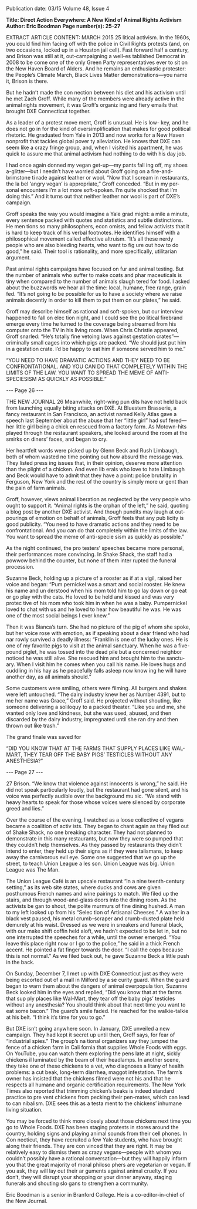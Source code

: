 Publication date: 03/15
Volume 48, Issue 4

**Title: Direct Action Everywhere: A New Kind of Animal Rights Activism**
**Author: Eric Boodman**
**Page number(s): 25-27**

EXTRACT ARTICLE CONTENT:
MARCH 2015
25
litical activism. In the 1960s, you 
could find him facing off with 
the police in Civil Rights protests 
(and, on two occasions, locked up 
in a Houston jail cell). Fast forward 
half a century, and Brison was still 
at it, out-campaigning a well-es­
tablished Democrat in 2008 to be­
come one of the only Green Party 
representatives ever to sit on the 
New Haven Board of Alders. And he 
remains an enthusiastic protester: 
the People’s Climate March, Black 
Lives Matter demonstrations—you 
name it, Brison is there.

But he hadn’t made the con­
nection between his diet and his 
activism until he met Zach Groff. 
While many of the members were 
already active in the animal rights 
movement, it was Groff’s organiz­
ing and fiery emails that brought 
DXE Connecticut together. 

As a leader of a protest move­
ment, Groff is unusual. He is low-
key, and he does not go in for the 
kind of oversimplification that 
makes for good political rhetoric. 
He graduated from Yale in 2013 
and now works for a New Haven 
nonprofit that tackles global pover­
ty alleviation. He knows that DXE 
can seem like a crazy fringe group, 
and, when I visited his apartment, 
he was quick to assure me that 
animal activism had nothing to do 
with his day job.  

I had once again donned my 
vegan get-up—my pants fall­
ing off, my shoes a-glitter—but I 
needn’t have worried about Groff 
going on a fire-and-brimstone ti­
rade against leather or wool. “Now 
that I scream in restaurants, the la­
bel ‘angry vegan’ is appropriate,” 
Groff conceded. “But in my per­
sonal encounters I’m a lot more 
soft-spoken. I’m quite shocked 
that I’m doing this.” And it turns 
out that neither leather nor wool is 
part of DXE’s campaign. 

Groff speaks the way you 
would imagine a Yale grad might: 
a mile a minute, every sentence 
packed with quotes and statistics 
and subtle distinctions. He men­
tions so many philosophers, econ­
omists, and fellow activists that it 
is hard to keep track of his verbal 
footnotes. He identifies himself 
with a philosophical movement 
called effective altruism. “It’s all 
these nerdy people who are also 
bleeding hearts, who want to fig­
ure out how to do good,” he said. 
Their tool is rationality, and more 
specifically, utilitarian argument.

Past animal rights campaigns 
have focused on fur and animal 
testing. But the number of animals 
who suffer to make coats and phar­
maceuticals is tiny when compared 
to the number of animals slaugh­
tered for food. I asked about the 
buzzwords we hear all the time: 
local, humane, free range, grain 
fed. “It’s not going to be possible 
for us to have a society where we 
raise animals decently in order 
to kill them to put them on our 
plates,” he said. 

Groff may describe himself as 
rational and soft-spoken, but our 
interview happened to fall on elec­
tion night, and I could see the po­
litical firebrand emerge every time 
he turned to the coverage being 
streamed from his computer onto 
the TV in his living room. When 
Chris Christie appeared, Groff 
snarled: “He’s totally fine vetoing 
laws against gestation crates”—
criminally small cages into which 
pigs are packed. “We should just 
put him in a gestation crate. I’d 
be happy to eat him if someone 
served him to me.”


“YOU NEED TO 
HAVE DRAMATIC 
ACTIONS AND 
THEY NEED TO BE 
CONFRONTATIONAL. 
AND YOU CAN DO 
THAT COMPLETELY 
WITHIN THE LIMITS 
OF THE LAW. YOU 
WANT TO SPREAD 
THE MEME OF 
ANTI-SPECIESISM 
AS QUICKLY AS 
POSSIBLE.”


--- Page 26 ---

THE NEW JOURNAL
26
Meanwhile, right-wing pun­
dits have not held back from 
launching equally biting attacks 
on DXE. At Bluestem Brasserie, a 
fancy restaurant in San Francisco, 
an activist named Kelly Atlas gave 
a speech last September about the 
abuse that her “little girl” had suf­
fered—her little girl being a chick­
en rescued from a factory farm. As 
Motown-hits played through the 
restaurant speakers, she looked 
around the room at the smirks on 
diners’ faces, and began to cry. 

Her heartfelt words were 
picked up by Glenn Beck and Rush 
Limbaugh, both of whom wasted 
no time pointing out how absurd 
the message was. They listed press­
ing issues that, in their opinion, 
deserve more attention than the 
plight of a chicken. And even lib­
erals who love to hate Limbaugh 
and Beck would have to admit that 
they have a point: police brutality 
in Ferguson, New York and the rest 
of the country is simply more ur­
gent than the pain of farm animals. 

Groff, however, views animal 
liberation as neglected by the very 
people who ought to support it. 
“Animal rights is the orphan of 
the left,” he said, quoting a blog 
post by another DXE activist. And 
though pundits may laugh at out­
pourings of emotion on behalf of 
animals, Groff feels that any pub­
licity is good publicity. “You need 
to have dramatic actions and they 
need to be confrontational. And 
you can do that completely within 
the limits of the law. You want to 
spread the meme of anti-specie­
sism as quickly as possible.”

As the night continued, the pro­
testers’ speeches became more 
personal, their performances more 
convincing. In Shake Shack, the 
staff had a powwow behind the 
counter, but none of them inter­
rupted the funeral procession.

Suzanne Beck, holding up a 
picture of a rooster as if at a vigil, 
raised her voice and began: “Pum­
pernickel was a smart and social 
rooster. He knew his name and un­
derstood when his mom told him 
to go lay down or go eat or go play 
with the cats. He loved to be held 
and kissed and was very protec­
tive of his mom who took him in 
when he was a baby. Pumpernickel 
loved to chat with us and he loved 
to hear how beautiful he was. He 
was one of the most social beings 
I ever knew.”

Then it was Bianca’s turn. 
She had no picture of the pig of 
whom she spoke, but her voice 
rose with emotion, as if speaking 
about a dear friend who had nar­
rowly survived a deadly illness: 
“Franklin is one of the lucky ones. 
He is one of my favorite pigs to 
visit at the animal sanctuary. When 
he was a five-pound piglet, he 
was tossed into the dead pile but 
a concerned neighbor noticed he 
was still alive. She rescued him 
and brought him to the sanctu­
ary. When I visit him he comes 
when you call his name. He loves 
hugs and cuddling in his hay as he 
peacefully falls asleep now know­
ing he will have another day, as all 
animals should.”

Some customers were smiling, 
others were filming. All burgers 
and shakes were left untouched. 
“The dairy industry knew her 
as Number 4391, but to me her 
name was Grace,” Groff said. He 
projected without shouting, like 
someone delivering a soliloquy to 
a packed theater. “Like you and me, 
she wanted only love and kindness, 
but she was used, abused, and then 
discarded by the dairy industry, 
impregnated until she ran dry and 
then thrown out like trash.”

The grand finale was saved for 


“DID YOU KNOW 
THAT AT THE 
FARMS THAT 
SUPPLY PLACES 
LIKE WAL-MART, 
THEY TEAR 
OFF THE BABY 
PIGS’ TESTICLES 
WITHOUT ANY 
ANESTHESIA?”


--- Page 27 ---

27
Brison. “We know that violence 
against innocents is wrong,” he 
said. He did not speak particularly 
loudly, but the restaurant had gone 
silent, and his voice was perfectly 
audible over the background mu­
sic. “We stand with heavy hearts 
to speak for those whose voices 
were silenced by corporate greed 
and lies.”

Over the course of the evening, 
I watched as a loose collective of 
vegans became a coalition of activ­
ists. They began to chant again as 
they filed out of Shake Shack, no 
one breaking character. They had 
not planned to demonstrate in this 
many restaurants, but now they 
were so pumped that they couldn’t 
help themselves. As they passed by 
restaurants they didn’t intend to 
enter, they held up their signs as if 
they were talismans, to keep away 
the carnivorous evil eye. Some­
one suggested that we go up the 
street, to teach Union League a les­
son. Union League was big. Union 
League was The Man. 

The Union League Café is 
an upscale restaurant “in a nine­
teenth-century setting,” as its web­
site states, where ducks and cows 
are given posthumous French 
names and wine pairings to match. 
We filed up the stairs, and through 
wood-and-glass doors into the 
dining room. As the activists be­
gan to shout, the polite murmurs 
of fine dining hushed. A man to 
my left looked up from his “Selec­
tion of Artisanal Cheeses.” A waiter 
in a black vest paused, his metal 
crumb-scraper and crumb-dusted 
plate held demurely at his waist. 
Dressed as we were in sneakers 
and funeral black, with our make­
shift coffin held aloft, we hadn’t 
expected to be let in, but no one 
interrupted the speeches for a 
while, until the owner emerged. 
“You leave this place right now 
or I go to the police,” he said in 
a thick French accent. He pointed 
a fat finger towards the door. “I 
call the cops because this is not 
normal.” As we filed back out, he 
gave Suzanne Beck a little push in 
the back.

On Sunday, December 7, I met 
up with DXE Connecticut 
just as they were being escorted 
out of a mall in Milford by a se­
curity guard. When the guard 
began to warn them about the 
dangers of animal overpopula­
tion, Suzanne Beck looked him 
in the eyes and replied, “Did you 
know that at the farms that sup­
ply places like Wal-Mart, they tear 
off the baby pigs’ testicles without 
any anesthesia? You should think 
about that next time you want 
to eat some bacon.” The guard’s 
smile faded. He reached for the 
walkie-talkie at his belt. “I think 
it’s time for you to go.”

But 
DXE 
isn’t 
going 
anywhere soon. 
In January, DXE unveiled a new 
campaign. They had kept it secret 
up until then, Groff says, for fear of 
“industrial spies.” The group’s na­
tional organizers say they jumped 
the fence of a chicken farm in Cali­
fornia that supplies Whole Foods 
with eggs. On YouTube, you can 
watch them exploring the pens 
late at night, sickly chickens il­
luminated by the beam of their 
headlamps. In another scene, they 
take one of these chickens to a vet, 
who diagnoses a litany of health 
problems: a cut beak, long-term 
diarrhea, maggot infestation. The 
farm’s owner has insisted that the 
chickens filmed were not his and 
that he respects all humane and 
organic certification requirements. 
The New York Times also reported 
that trimming chicken’s beaks is 
indeed standard practice to pre­
vent chickens from pecking their 
pen-mates, which can lead to can­
nibalism. DXE sees this as a testa­
ment to the chickens’ inhumane 
living situation.

You may be forced to think 
more closely about those chickens 
next time you go to Whole Foods. 
DXE has been staging protests in 
stores around the country, holding 
signs and playing animal sounds 
from their cell phones. In Con­
necticut, they have recruited a few 
Yale students, who have brought 
along their friends. They are con­
vinced that they are right. It may 
be relatively easy to dismiss them 
as crazy vegans—people with 
whom you couldn’t possibly have 
a rational conversation—but they 
will happily inform you that the 
great majority of moral philoso­
phers are vegetarian or vegan. If 
you ask, they will lay out their ar­
guments against animal cruelty. If 
you don’t, they will disrupt your 
shopping or your dinner anyway, 
staging funerals and shouting slo­
gans to strengthen a community.

Eric Boodman is a senior 
in Branford College. He is 
a co-editor-in-chief of the 
New Journal.